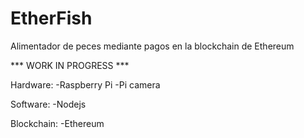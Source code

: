 # EtherFish
Alimentador de peces mediante pagos en la blockchain de Ethereum

*** WORK IN PROGRESS ***

Hardware:
  -Raspberry Pi
  -Pi camera

Software:
  -Nodejs
  
Blockchain:
  -Ethereum
